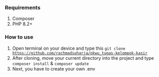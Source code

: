 ### Requirements
1. Composer
2. PHP 8.2+

### How to use
1. Open terminal on your device and type this <code>git clone https://github.com/rachmadsuharja/pkwu_tugas-kelompok-kasir</code>
2. After cloning, move your current directory into the project and type <code>composer install</code> & <code>composer update</code>
3. Next, you have to create your own .env
